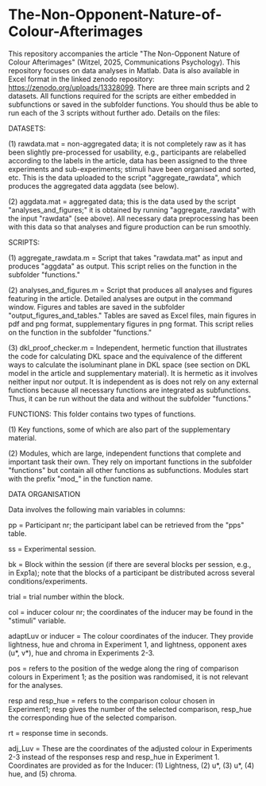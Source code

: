 # The-Non-Opponent-Nature-of-Colour-Afterimages
This repository accompanies the article "The Non-Opponent Nature of Colour Afterimages" (Witzel, 2025, Communications Psychology). This repository focuses on data analyses in Matlab. Data is also available in Excel format in the linked zenodo repository: https://zenodo.org/uploads/13328099. There are three main scripts and 2 datasets. All functions required for the scripts are either embedded in subfunctions or saved in the subfolder functions. You should thus be able to run each of the 3 scripts without further ado. Details on the files:

DATASETS: 

(1) rawdata.mat = non-aggregated data; it is not completely raw as it has been slightly pre-processed for usability, e.g., participants are relabelled according to the labels in the article, data has been assigned to the three experiments and sub-experiments; stimuli have been organised and sorted, etc. This is the data uploaded to the script "aggregate_rawdata", which produces the aggregated data aggdata (see below). 

(2) aggdata.mat = aggregated data; this is the data used by the script "analyses_and_figures;" it is obtained by running "aggregate_rawdata" with the input "rawdata" (see above). All necessary data preprocessing has been with this data so that analyses and figure production can be run smoothly.

SCRIPTS: 

(1) aggregate_rawdata.m = Script that takes "rawdata.mat" as input and produces "aggdata" as output. This script relies on the function in the subfolder "functions." 

(2) analyses_and_figures.m = Script that produces all analyses and figures featuring in the article. Detailed analyses are output in the command window. Figures and tables are saved in the subfolder "output_figures_and_tables." Tables are saved as Excel files, main figures in pdf and png format, supplementary figures in png format. This script relies on the function in the subfolder "functions." 

(3) dkl_proof_checker.m = Independent, hermetic function that illustrates the code for calculating DKL space and the equivalence of the different ways to calculate the isoluminant plane in DKL space (see section on DKL model in the article and supplementary material). It is hermetic as it involves neither input nor output. It is independent as is does not rely on any external functions because all necessary functions are integrated as subfunctions. Thus, it can be run without the data and without the subfolder "functions."

FUNCTIONS: This folder contains two types of functions. 

(1) Key functions, some of which are also part of the supplementary material. 

(2) Modules, which are large, independent functions that complete and important task their own. They rely on important functions in the subfolder "functions" but contain all other functions as subfunctions. Modules start with the prefix "mod_" in the function name.

DATA ORGANISATION

Data involves the following main variables in columns:

pp = Participant nr; the participant label can be retrieved from the "pps" table.

ss = Experimental session.

bk = Block within the session (if there are several blocks per session, e.g., in Exp1a); note that the blocks of a participant be distributed across several conditions/experiments.

trial = trial number within the block.

col = inducer colour nr; the coordinates of the inducer may be found in the "stimuli" variable.

adaptLuv or inducer = The colour coordinates of the inducer. They provide lightness, hue and chroma in Experiment 1, and lightness, opponent axes (u*, v*), hue and chroma in Experiments 2-3.

pos = refers to the position of the wedge along the ring of comparison colours in Experiment 1; as the position was randomised, it is not relevant for the analyses.

resp and resp_hue = refers to the comparison colour chosen in Experiment1; resp gives the number of the selected comparison, resp_hue the corresponding hue of the selected comparison.

rt = response time in seconds.

adj_Luv = These are the coordinates of the adjusted colour in Experiments 2-3 instead of the responses resp and resp_hue in Experiment 1. Coordinates are provided as for the Inducer: (1) Lightness, (2) u*, (3) u*, (4) hue, and (5) chroma.
